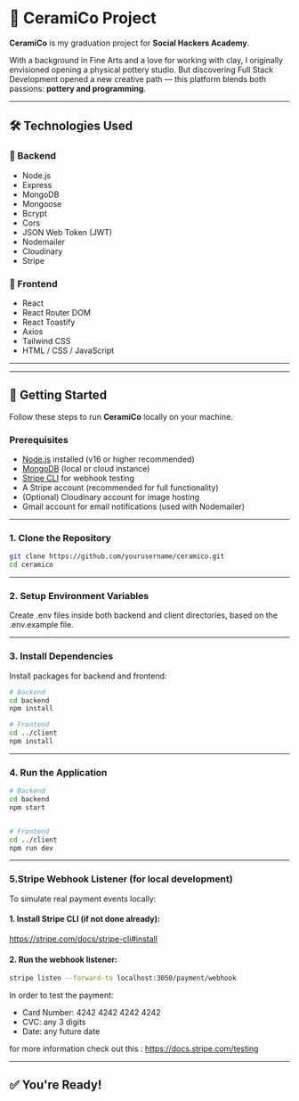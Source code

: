 # 🎨 CeramiCo Project

**CeramiCo** is my graduation project for **Social Hackers Academy**.

With a background in Fine Arts and a love for working with clay, I originally envisioned opening a physical pottery studio. But discovering Full Stack Development opened a new creative path — this platform blends both passions: **pottery and programming**.

---

## 🛠️ Technologies Used

### 🔧 Backend
- Node.js  
- Express  
- MongoDB  
- Mongoose  
- Bcrypt  
- Cors  
- JSON Web Token (JWT)  
- Nodemailer  
- Cloudinary  
- Stripe  

### 🎨 Frontend
- React  
- React Router DOM  
- React Toastify  
- Axios  
- Tailwind CSS  
- HTML / CSS / JavaScript  

---


---

## 🚀 Getting Started

Follow these steps to run **CeramiCo** locally on your machine.

### Prerequisites

- [Node.js](https://nodejs.org/) installed (v16 or higher recommended)
- [MongoDB](https://www.mongodb.com/) (local or cloud instance)
- [Stripe CLI](https://stripe.com/docs/stripe-cli#install) for webhook testing  
- A Stripe account (recommended for full functionality) 
- (Optional) Cloudinary account for image hosting
- Gmail account for email notifications (used with Nodemailer)

---

### 1. Clone the Repository

```bash
git clone https://github.com/yourusername/ceramico.git
cd ceramico
```
---
### 2. Setup Environment Variables

Create .env files inside both backend and client directories, based on the .env.example file.

---
### 3. Install Dependencies

Install packages for backend and frontend:

```bash
# Backend
cd backend
npm install

# Frontend
cd ../client
npm install
```
---

### 4. Run the Application
```bash
# Backend
cd backend
npm start


# Frontend
cd ../client
npm run dev
```
 ---
### 5.Stripe Webhook Listener (for local development)

To simulate real payment events locally:

#### 1. Install Stripe CLI (if not done already):
https://stripe.com/docs/stripe-cli#install

#### 2. Run the webhook listener:
```bash
stripe listen --forward-to localhost:3050/payment/webhook
```

In order to test the payment:
 - Card Number: 4242 4242 4242 4242
 - CVC: any 3 digits
 - Date: any future date


for more information check out this : https://docs.stripe.com/testing

---

## ✅ You're Ready!